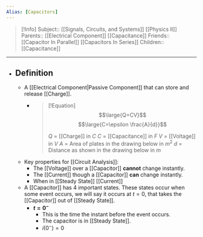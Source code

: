 ```yaml
---
Alias: [Capacitors]
---
```

> [!Info]
> Subject:: [[Signals, Circuits, and Systems]] [[Physics II]]
> Parents:: [[Electrical Component]] [[Capacitance]]
> Friends:: [[Capacitor In Parallel]] [[Capacitors In Series]]
> Children:: [[Capacitance]]
---
- ## Definition
	- A [[Electrical Component|Passive Component]] that can store and release [[Charge]].
		- > [!Equation]
		  > $$\large{Q=CV}$$
		  > $$\large{C=\epsilon \frac{A}{d}}$$
		  > 
		  > $Q$ = [[Charge]] in $C$
		  > $C$ = [[Capacitance]] in $F$
		  > $V$ = [[Voltage]] in $V$
		  > $A$ = Area of plates in the drawing below in $m^2$
		  > $d$ = Distance as shown in the drawing below in $m$
	- Key properties for [[Circuit Analysis]]:
		- The [[Voltage]] over a [[Capacitor]] **cannot** change instantly.
		- The [[Current]] though a [[Capacitor]] **can** change instantly.
		- When in [[Steady State]] [[Current]]
	- A [[Capacitor]] has 4 important states. These states occur when some event occurs, we will say it occurs at $t=0$, that takes the [[Capacitor]] out of [[Steady State]].
		- **$t=0^-$**
			- This is the time the instant before the event occurs.
			- The capacitor is in [[Steady State]].
			- $i(0^-)=0$